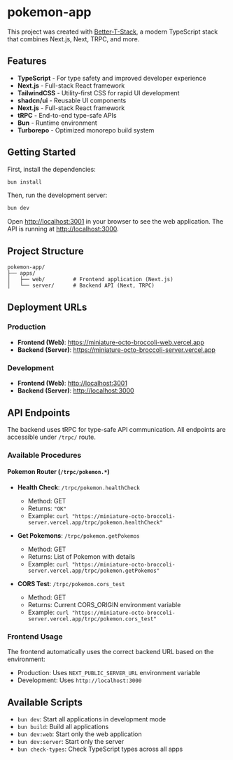 # pokemon-app

This project was created with [Better-T-Stack](https://github.com/AmanVarshney01/create-better-t-stack), a modern TypeScript stack that combines Next.js, Next, TRPC, and more.

## Features

- **TypeScript** - For type safety and improved developer experience
- **Next.js** - Full-stack React framework
- **TailwindCSS** - Utility-first CSS for rapid UI development
- **shadcn/ui** - Reusable UI components
- **Next.js** - Full-stack React framework
- **tRPC** - End-to-end type-safe APIs
- **Bun** - Runtime environment
- **Turborepo** - Optimized monorepo build system

## Getting Started

First, install the dependencies:

```bash
bun install
```

Then, run the development server:

```bash
bun dev
```

Open [http://localhost:3001](http://localhost:3001) in your browser to see the web application.
The API is running at [http://localhost:3000](http://localhost:3000).

## Project Structure

```
pokemon-app/
├── apps/
│   ├── web/         # Frontend application (Next.js)
│   └── server/      # Backend API (Next, TRPC)
```

## Deployment URLs

### Production

- **Frontend (Web)**: <https://miniature-octo-broccoli-web.vercel.app>
- **Backend (Server)**: <https://miniature-octo-broccoli-server.vercel.app>

### Development

- **Frontend (Web)**: <http://localhost:3001>
- **Backend (Server)**: <http://localhost:3000>

## API Endpoints

The backend uses tRPC for type-safe API communication. All endpoints are accessible under `/trpc/` route.

### Available Procedures

#### Pokemon Router (`/trpc/pokemon.*`)

- **Health Check**: `/trpc/pokemon.healthCheck`
  - Method: GET
  - Returns: `"OK"`
  - Example: `curl "https://miniature-octo-broccoli-server.vercel.app/trpc/pokemon.healthCheck"`

- **Get Pokemons**: `/trpc/pokemon.getPokemos`
  - Method: GET
  - Returns: List of Pokemon with details
  - Example: `curl "https://miniature-octo-broccoli-server.vercel.app/trpc/pokemon.getPokemos"`

- **CORS Test**: `/trpc/pokemon.cors_test`
  - Method: GET
  - Returns: Current CORS_ORIGIN environment variable
  - Example: `curl "https://miniature-octo-broccoli-server.vercel.app/trpc/pokemon.cors_test"`

### Frontend Usage

The frontend automatically uses the correct backend URL based on the environment:

- Production: Uses `NEXT_PUBLIC_SERVER_URL` environment variable
- Development: Uses `http://localhost:3000`

## Available Scripts

- `bun dev`: Start all applications in development mode
- `bun build`: Build all applications
- `bun dev:web`: Start only the web application
- `bun dev:server`: Start only the server
- `bun check-types`: Check TypeScript types across all apps
